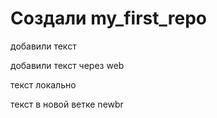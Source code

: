﻿# Создали  my_first_repo

добавили текст

добавили текст через web

текст локально

текст в новой ветке newbr